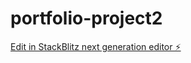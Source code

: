 # portfolio-project2

[Edit in StackBlitz next generation editor ⚡️](https://stackblitz.com/~/github.com/daibenangelo/portfolio-project2)